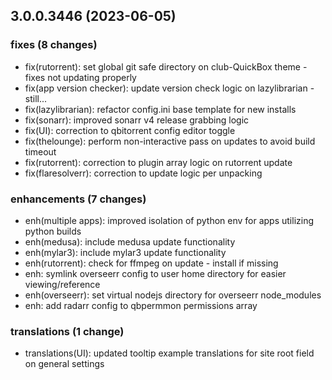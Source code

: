## 3.0.0.3446 (2023-06-05)

### fixes (8 changes)

- fix(rutorrent): set global git safe directory on club-QuickBox theme - fixes not updating properly
- fix(app version checker): update version check logic on lazylibrarian - still...
- fix(lazylibrarian): refactor config.ini base template for new installs
- fix(sonarr): improved sonarr v4 release grabbing logic
- fix(UI): correction to qbitorrent config editor toggle
- fix(thelounge): perform non-interactive pass on updates to avoid build timeout
- fix(rutorrent): correction to plugin array logic on rutorrent update
- fix(flaresolverr): correction to update logic per unpacking

### enhancements (7 changes)

- enh(multiple apps): improved isolation of python env for apps utilizing python builds
- enh(medusa): include medusa update functionality
- enh(mylar3): include mylar3 update functionality
- enh(rutorrent): check for ffmpeg on update - install if missing
- enh: symlink overseerr config to user home directory for easier viewing/reference 
- enh(overseerr): set virtual nodejs directory for overseerr node_modules
- enh: add radarr config to qbpermmon permissions array

### translations (1 change)

- translations(UI): updated tooltip example translations for site root field on general settings
